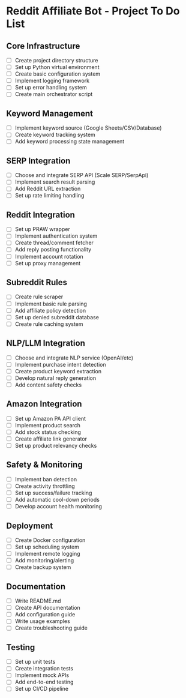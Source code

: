 # Reddit Affiliate Bot - Project To Do List

## Core Infrastructure
- [ ] Create project directory structure
- [ ] Set up Python virtual environment
- [ ] Create basic configuration system
- [ ] Implement logging framework
- [ ] Set up error handling system
- [ ] Create main orchestrator script

## Keyword Management
- [ ] Implement keyword source (Google Sheets/CSV/Database)
- [ ] Create keyword tracking system
- [ ] Add keyword processing state management

## SERP Integration
- [ ] Choose and integrate SERP API (Scale SERP/SerpApi)
- [ ] Implement search result parsing
- [ ] Add Reddit URL extraction
- [ ] Set up rate limiting handling

## Reddit Integration
- [ ] Set up PRAW wrapper
- [ ] Implement authentication system
- [ ] Create thread/comment fetcher
- [ ] Add reply posting functionality
- [ ] Implement account rotation
- [ ] Set up proxy management

## Subreddit Rules
- [ ] Create rule scraper
- [ ] Implement basic rule parsing
- [ ] Add affiliate policy detection
- [ ] Set up denied subreddit database
- [ ] Create rule caching system

## NLP/LLM Integration
- [ ] Choose and integrate NLP service (OpenAI/etc)
- [ ] Implement purchase intent detection
- [ ] Create product keyword extraction
- [ ] Develop natural reply generation
- [ ] Add content safety checks

## Amazon Integration
- [ ] Set up Amazon PA API client
- [ ] Implement product search
- [ ] Add stock status checking
- [ ] Create affiliate link generator
- [ ] Set up product relevancy checks

## Safety & Monitoring
- [ ] Implement ban detection
- [ ] Create activity throttling
- [ ] Set up success/failure tracking
- [ ] Add automatic cool-down periods
- [ ] Develop account health monitoring

## Deployment
- [ ] Create Docker configuration
- [ ] Set up scheduling system
- [ ] Implement remote logging
- [ ] Add monitoring/alerting
- [ ] Create backup system

## Documentation
- [ ] Write README.md
- [ ] Create API documentation
- [ ] Add configuration guide
- [ ] Write usage examples
- [ ] Create troubleshooting guide

## Testing
- [ ] Set up unit tests
- [ ] Create integration tests
- [ ] Implement mock APIs
- [ ] Add end-to-end testing
- [ ] Set up CI/CD pipeline
